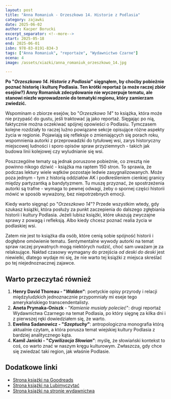 ```yaml
---
layout: post
title: "Anna Romaniuk - Orzeszkowo 14. Historie z Podlasia"
category: zajawki
date: 2025-06-02
author: Kacper Borucki
excerpt_separator: <!--more-->
start: 2025-05-18
end: 2025-06-01
isbn: 978-83-8191-834-3
tags: ["Anna Romaniuk", "reportaże", "Wydawnictwo Czarne"]
ocena: 4
image: /assets/xiazki/anna_romaniuk_orzeszkowo_14.jpg

---
```


**Po "*Orzeszkowo 14. Historie z Podlasia*" sięgnąłem, by choćby pobieżnie poznać historię i kulturę Podlasia. Ten krótki reportaż (a może raczej zbiór esejów?) Anny Romaniuk zdecydowanie nie wyczerpuje tematu, ale stanowi niezłe wprowadzenie do tematyki regionu, który zamierzam zwiedzić.**

<!--more-->

Wspominam o zbiorze esejów, bo "*Orzeszkowo 14*" to książka, która może nie przypaść do gustu, jeśli traktować ją jako reportaż. Sięgając po nią, faktycznie można oczekiwać spójnej opowieści o Podlasiu. Tymczasem kolejne rozdziały to raczej luźno powiązane sekcje opisujące różne aspekty życia w regionie. Pojawiają się refleksje o zmieniających się porach roku, wspomnienia autorki z przeprowadzki do tytułowej wsi, zarys historyczny miejscowej ludności i sporo opisów spraw przyziemnych - takich jak budowa linii kolejowej czy wyludnianie się wsi.

Poszczególne tematy są jednak poruszone pobieżnie, co zresztą nie powinno nikogo dziwić - książka ma raptem 150 stron. To sprawia, że podczas lektury wiele wątków pozostaje ledwie zasygnalizowanych. Może poza jednym - tym z historią oddziałów AK i podkreśleniem cienkiej granicy między partyzantką a bandytyzmem. Tu muszę przyznać, że spostrzeżenia autorki są trafne - wymaga to pewnej odwagi, żeby o spornej części historii mówić w sposób wyważony, bez niepotrzebnych emocji.

Kiedy warto sięgnąć po "*Orzeszkowo 14*"? Przede wszystkim wtedy, gdy szukasz książki, która posłuży za punkt zaczepienia do dalszego zgłębiania historii i kultury Podlasia. Jeżeli lubisz książki, które ukazują zwyczajne sprawy z powagą i refleksją. Albo kiedy chcesz poznać realia życia w podlaskiej wsi.

Zatem nie jest to książka dla osób, które cenią sobie spójność historii i dogłębne omówienie tematu. Sentymentalne wywody autorki na temat spraw raczej prywatnych mogą niektórych nudzić, choć sam uważam je za relaksujące. Nakład czasowy wymagany do przejścia *od deski do deski* jest niewielki, dlatego wydaje mi się, że nie warto tej książki z miejsca skreślać po tej niejednoznacznej zajawce.

## Warto przeczytać również

1. **Henry David Thoreau - "*Walden*"**: poetyckie opisy przyrody i relacji międzyludzkich jednoznacznie przypomniały mi eseje tego amerykańskiego transcendentalisty.
2. **Aneta Prymaka-Oniszk** - "*Kamienie musiały polecieć*": drugi reportaż Wydawnictwa Czarnego na temat Podlasia, po który sięgnę za kilka dni i z pierwszej ręki dowiedziałem się, że warto.
3. **Ewelina Sadanowicz - "*Szeptuchy*"**: antropologiczna monografia którą aktualnie czytam, a która porusza temat wiejskiej kultury Podlasia z bardziej analitycznego kąta.
4. **Kamil Janicki - "*Cywilizacja Słowian*"**: myślę, że słowiański kontekst to coś, co warto znać w naszym kręgu kulturowym. Zwłaszcza, gdy chce się zwiedzać taki region, jak właśnie Podlasie.

## Dodatkowe linki

- [Strona książki na Goodreads](https://www.goodreads.com/book/show/43509291-orzeszkowo-14-historie-z-podlasia)
- [Strona książki na Lubimyczytać](https://lubimyczytac.pl/ksiazka/5097145/orzeszkowo-14-historie-z-podlasia)
- [Strona książki na stronie wydawnictwa](https://czarne.com.pl/katalog/ksiazki/orzeszkowo-14)
